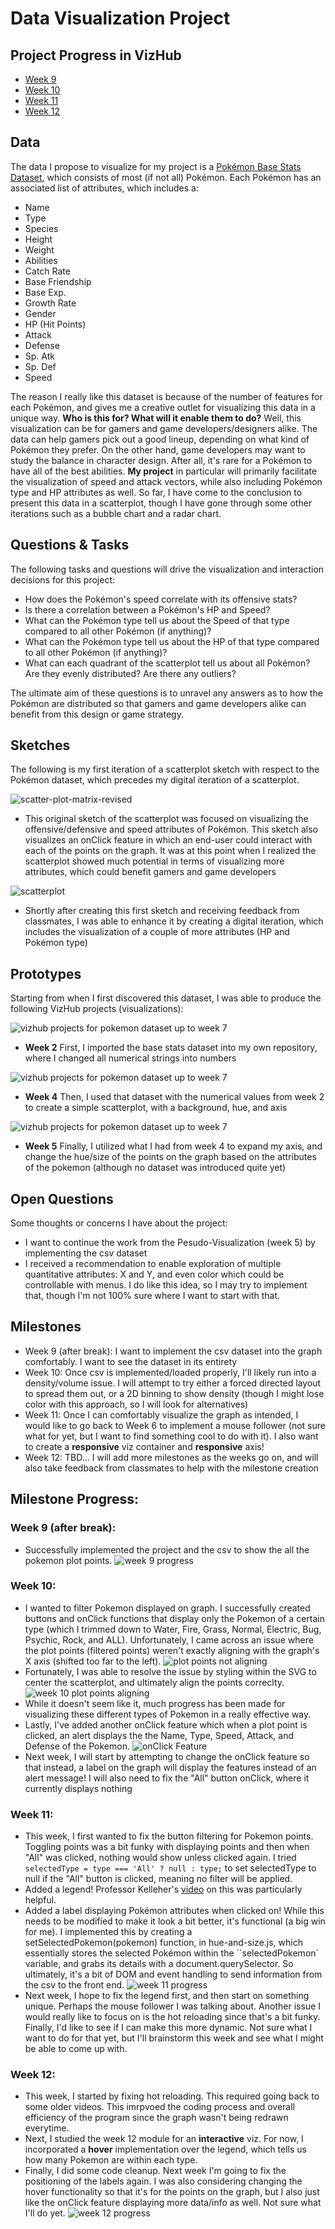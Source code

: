 # Data Visualization Project

## Project Progress in VizHub

- [Week 9](https://vizhub.com/jacobchlebowski/data-visualization-project-week-9)
- [Week 10](https://vizhub.com/jacobchlebowski/data-visualization-project-week-10)
- [Week 11](https://vizhub.com/jacobchlebowski/data-visualization-project-week-11)
- [Week 12](https://vizhub.com/jacobchlebowski/1data-visualization-project-week-12)

## Data

The data I propose to visualize for my project is a
[Pokémon Base Stats Dataset](https://www.kaggle.com/datasets/crinklybrain2003/pokmon-base-stats-dataset),
which consists of most (if not all) Pokémon. Each Pokémon
has an associated list of attributes, which includes a:

- Name
- Type
- Species
- Height
- Weight
- Abilities
- Catch Rate
- Base Friendship
- Base Exp.
- Growth Rate
- Gender
- HP (Hit Points)
- Attack
- Defense
- Sp. Atk
- Sp. Def
- Speed

The reason I really like this dataset is because of the
number of features for each Pokémon, and gives me a creative
outlet for visualizing this data in a unique way. **Who is
this for? What will it enable them to do?** Well, this
visualization can be for gamers and game
developers/designers alike. The data can help gamers pick
out a good lineup, depending on what kind of Pokémon they
prefer. On the other hand, game developers may want to study
the balance in character design. After all, it's rare for a
Pokémon to have all of the best abilities. **My project** in
particular will primarily facilitate the visualization of
speed and attack vectors, while also including Pokémon type
and HP attributes as well. So far, I have come to the
conclusion to present this data in a scatterplot, though I
have gone through some other iterations such as a bubble
chart and a radar chart.

## Questions & Tasks

The following tasks and questions will drive the
visualization and interaction decisions for this project:

- How does the Pokémon's speed correlate with its offensive
  stats?
- Is there a correlation between a Pokémon's HP and Speed?
- What can the Pokémon type tell us about the Speed of that
  type compared to all other Pokémon (if anything)?
- What can the Pokémon type tell us about the HP of that
  type compared to all other Pokémon (if anything)?
- What can each quadrant of the scatterplot tell us about
  all Pokémon? Are they evenly distributed? Are there any
  outliers?

The ultimate aim of these questions is to unravel any
answers as to how the Pokémon are distributed so that gamers
and game developers alike can benefit from this design or
game strategy.

## Sketches

The following is my first iteration of a scatterplot sketch
with respect to the Pokémon dataset, which precedes my
digital iteration of a scatterplot.

![scatter-plot-matrix-revised](https://github.com/jacobchlebowski/data-visualization-573/blob/main/FINAL%20PROJECT/images/scatter-plot-matrix-revised.jpg?raw=true)

- This original sketch of the scatterplot was focused on
  visualizing the offensive/defensive and speed attributes
  of Pokémon. This sketch also visualizes an onClick feature
  in which an end-user could interact with each of the
  points on the graph. It was at this point when I realized
  the scatterplot showed much potential in terms of
  visualizing more attributes, which could benefit gamers
  and game developers

![scatterplot](https://github.com/jacobchlebowski/data-visualization-573/blob/main/FINAL%20PROJECT/images/scatterplot.jpg?raw=true)

- Shortly after creating this first sketch and receiving
  feedback from classmates, I was able to enhance it by
  creating a digital iteration, which includes the
  visualization of a couple of more attributes (HP and
  Pokémon type)

## Prototypes

Starting from when I first discovered this dataset, I was
able to produce the following VizHub projects
(visualizations):

![vizhub projects for pokemon dataset up to week 7](https://github.com/jacobchlebowski/data-visualization-573/blob/main/FINAL%20PROJECT/images/1vizhub%20projects%20for%20pokemon%20dataset%20up%20to%20week%207.jpg?raw=true)

- **Week 2** First, I imported the base stats dataset into
  my own repository, where I changed all numerical strings
  into numbers

![vizhub projects for pokemon dataset up to week 7](https://github.com/jacobchlebowski/data-visualization-573/blob/main/FINAL%20PROJECT/images/2vizhub%20projects%20for%20pokemon%20dataset%20up%20to%20week%207.jpg?raw=true)

- **Week 4** Then, I used that dataset with the numerical
  values from week 2 to create a simple scatterplot, with a
  background, hue, and axis

![vizhub projects for pokemon dataset up to week 7](https://github.com/jacobchlebowski/data-visualization-573/blob/main/FINAL%20PROJECT/images/3vizhub%20projects%20for%20pokemon%20dataset%20up%20to%20week%207.jpg?raw=true)

- **Week 5** Finally, I utilized what I had from week 4 to
  expand my axis, and change the hue/size of the points on
  the graph based on the attributes of the pokemon (although
  no dataset was introduced quite yet)

## Open Questions

Some thoughts or concerns I have about the project:

- I want to continue the work from the Pesudo-Visualization
  (week 5) by implementing the csv dataset
- I received a recommendation to enable exploration of
  multiple quantitative attributes: X and Y, and even color
  which could be controllable with menus. I do like this
  idea, so I may try to implement that, though I'm not 100%
  sure where I want to start with that.

## Milestones

- Week 9 (after break): I want to implement the csv dataset
  into the graph comfortably. I want to see the dataset in
  its entirety
- Week 10: Once csv is implemented/loaded properly, I'll
  likely run into a density/volume issue. I will attempt to
  try either a forced directed layout to spread them out, or
  a 2D binning to show density (though I might lose color
  with this approach, so I will look for alternatives)
- Week 11: Once I can comfortably visualize the graph as
  intended, I would like to go back to Week 6 to implement a
  mouse follower (not sure what for yet, but I want to find
  something cool to do with it). I also want to create a
  **responsive** viz container and **responsive** axis!
- Week 12: TBD... I will add more milestones as the weeks go
  on, and will also take feedback from classmates to help
  with the milestone creation

## Milestone Progress:

### Week 9 (after break):

- Successfully implemented the project and the csv to show
  the all the pokemon plot points.
  ![week 9 progress](https://github.com/jacobchlebowski/data-visualization-573/blob/main/FINAL%20PROJECT/images/week%209%20progress.jpg?raw=true)
  <br>

### Week 10:

- I wanted to filter Pokemon displayed on graph. I
  successfully created buttons and onClick functions that
  display only the Pokemon of a certain type (which I
  trimmed down to Water, Fire, Grass, Normal, Electric, Bug,
  Psychic, Rock, and ALL). Unfortunately, I came across an
  issue where the plot points (filtered points) weren't
  exactly aligning with the graph's X axis (shifted too far
  to the left).
  ![plot points not aligning](https://github.com/jacobchlebowski/data-visualization-573/blob/main/FINAL%20PROJECT/images/plot%20points%20not%20aligning.jpg?raw=true)
- Fortunately, I was able to resolve the issue by styling
  within the SVG to center the scatterplot, and ultimately
  align the points correclty.
  ![week 10 plot points aligning](https://github.com/jacobchlebowski/data-visualization-573/blob/main/FINAL%20PROJECT/images/week%2010%20plot%20points%20aligning.jpg?raw=true)
- While it doesn't seem like it, much progress has been made
  for visualizing these different types of Pokemon in a
  really effective way.
- Lastly, I've added another onClick feature which when a
  plot point is clicked, an alert displays the the Name,
  Type, Speed, Attack, and Defense of the Pokemon.
  ![onClick Feature](https://github.com/jacobchlebowski/data-visualization-573/blob/main/FINAL%20PROJECT/images/week%2010%20onClick%20alert.jpg?raw=true)
- Next week, I will start by attempting to change the
  onClick feature so that instead, a label on the graph will
  display the features instead of an alert message! I will
  also need to fix the "All" button onClick, where it
  currently displays nothing

### Week 11:

- This week, I first wanted to fix the button filtering for
  Pokemon points. Toggling points was a bit funky with
  displaying points and then when "All" was clicked, nothing
  would show unless clicked again. I tried
  `selectedType = type === 'All' ? null : type;` to set
  selectedType to null if the "All" button is clicked,
  meaning no filter will be applied.
- Added a legend! Professor Kelleher's
  [video](https://www.youtube.com/watch?v=4ogc4s2k1MQ&list=PL9yYRbwpkykthTFJl9vYr_C0FCjRIn_7G&index=34)
  on this was particularly helpful.
- Added a label displaying Pokémon attributes when clicked
  on! While this needs to be modified to make it look a bit
  better, it's functional (a big win for me). I implemented
  this by creating a setSelectedPokemon(pokemon) function,
  in hue-and-size.js, which essentially stores the selected
  Pokémon within the ``selectedPokemon` variable, and grabs
  its details with a document.querySelector. So ultimately,
  it's a bit of DOM and event handling to send information
  from the csv to the front end.
  ![week 11 progress](https://github.com/jacobchlebowski/data-visualization-573/blob/main/FINAL%20PROJECT/images/week%2011%20completion.jpg?raw=true)
- Next week, I hope to fix the legend first, and then start
  on something unique. Perhaps the mouse follower I was
  talking about. Another issue I would really like to focus
  on is the hot reloading since that's a bit funky. Finally,
  I'd like to see if I can make this more dynamic. Not sure
  what I want to do for that yet, but I'll brainstorm this
  week and see what I might be able to come up with.

### Week 12:

- This week, I started by fixing hot reloading. This
  required going back to some older videos. This imrpvoed
  the coding process and overall efficiency of the program
  since the graph wasn't being redrawn everytime.
- Next, I studied the week 12 module for an **interactive**
  viz. For now, I incorporated a **hover** implementation
  over the legend, which tells us how many Pokemon are
  within each type.
- Finally, I did some code cleanup. Next week I'm going to
  fix the positioning of the labels again. I was also
  considering changing the hover functionality so that it's
  for the points on the graph, but I also just like the
  onClick feature displaying more data/info as well. Not
  sure what I'll do yet.
  ![week 12 progress](https://github.com/jacobchlebowski/data-visualization-573/blob/main/FINAL%20PROJECT/images/week%2012%20progress.png?raw=true)
